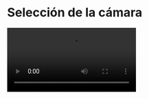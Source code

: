 # Selección de la cámara

<video controls><source src="https://digi21.blob.core.windows.net/videos-ayuda/desarrollo/23.%20Seleccion%20de%20camara.mp4" caption="" type="video/mp4"></video>

